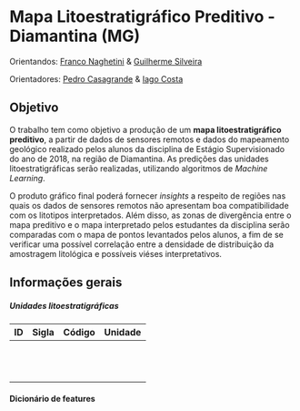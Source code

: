 # Mapa Litoestratigráfico Preditivo - Diamantina (MG)

Orientandos: [Franco Naghetini](https://github.com/fnaghetini) & [Guilherme Silveira]()

Orientadores: [Pedro Casagrande]() & [Iago Costa](https://github.com/iagoslc)

## Objetivo
O trabalho tem como objetivo a produção de um **mapa litoestratigráfico preditivo**, a partir de dados de sensores remotos e dados do mapeamento geológico realizado pelos alunos da disciplina de Estágio Supervisionado do ano de 2018, na região de Diamantina. As predições das unidades litoestratigráficas serão realizadas, utilizando algoritmos de *Machine Learning*.

O produto gráfico final poderá fornecer *insights* a respeito de regiões nas quais os dados de sensores remotos não apresentam boa compatibilidade com os litotipos interpretados. Além disso, as zonas de divergência entre o mapa preditivo e o mapa interpretado pelos estudantes da disciplina serão comparadas com o mapa de pontos levantados pelos alunos, a fim de se verificar uma possível correlação entre a densidade de distribuição da amostragem litológica e possíveis viéses interpretativos.

## Informações gerais

##### Unidades litoestratigráficas

|  ID  |  Sigla   |  Código  |              Unidade               |
|:----:|:--------:|:--------:|:----------------------------------:|
|      |          |          |                                    |
|      |          |          |                                    |
|      |          |          |                                    |
|      |          |          |                                    |
|      |          |          |                                    |
|      |          |          |                                    |
|      |          |          |                                    |
|      |          |          |                                    |
|      |          |          |                                    |
|      |          |          |                                    |
|      |          |          |                                    |
|      |          |          |                                    |


#### Dicionário de features

